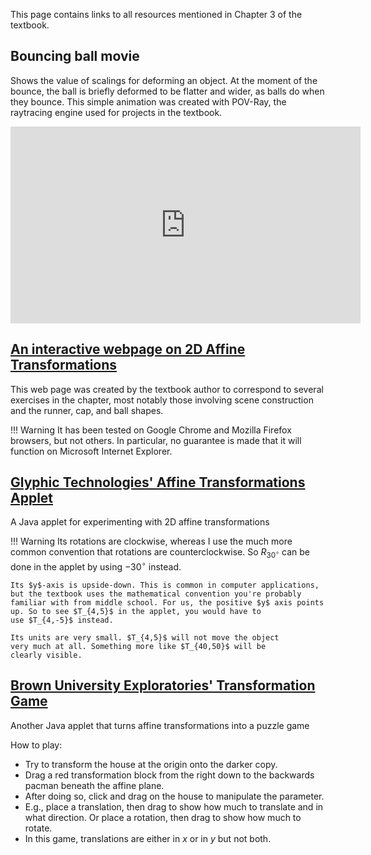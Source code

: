 
This page contains links to all resources mentioned in Chapter 3 of the
textbook.

## Bouncing ball movie

Shows the value of scalings for deforming an object. At the moment of the
bounce, the ball is briefly deformed to be flatter and wider, as balls do
when they bounce. This simple animation was created with POV-Ray, the
raytracing engine used for projects in the textbook.

<iframe width="560" height="315" src="https://www.youtube.com/embed/y2Ee-I34C3w" frameborder="0" allowfullscreen></iframe>

## [An interactive webpage on 2D Affine Transformations](https://nathancarter.github.io/scene2d)

This web page was created by the textbook author to correspond to several
exercises in the chapter, most notably those involving scene construction
and the runner, cap, and ball shapes.

!!! Warning
    It has been tested on Google Chrome and Mozilla Firefox browsers, but
    not others. In particular, no guarantee is made that it will function
    on Microsoft Internet Explorer.

## [Glyphic Technologies' Affine Transformations Applet](http://www.glyphic.com/transform/applet/4app.html)

A Java applet for experimenting with 2D affine transformations

!!! Warning
    Its rotations are clockwise, whereas I use the much more common
    convention that rotations are counterclockwise.
    So $R_{30^\circ}$ can be done in the applet by using $-30^\circ$
    instead.

    Its $y$-axis is upside-down. This is common in computer applications,
    but the textbook uses the mathematical convention you're probably
    familiar with from middle school. For us, the positive $y$ axis points
    up. So to see $T_{4,5}$ in the applet, you would have to
    use $T_{4,-5}$ instead.

    Its units are very small. $T_{4,5}$ will not move the object
    very much at all. Something more like $T_{40,50}$ will be
    clearly visible.

## [Brown University Exploratories' Transformation Game](http://www.cs.brown.edu/exploratories/freeSoftware/repository/edu/brown/cs/exploratories/applets/transformationGame/transformation_game_java_plugin.html)

Another Java applet that turns affine transformations into a puzzle game

How to play:

  * Try to transform the house at the origin onto the darker copy.
  * Drag a red transformation block from the right down to the backwards
    pacman beneath the affine plane.
  * After doing so, click and drag on the house to manipulate the parameter.
  * E.g., place a translation, then drag to show how much to translate and
    in what direction. Or place a rotation, then drag to show how much to
    rotate.
  * In this game, translations are either in $x$ or in $y$ but not both.
